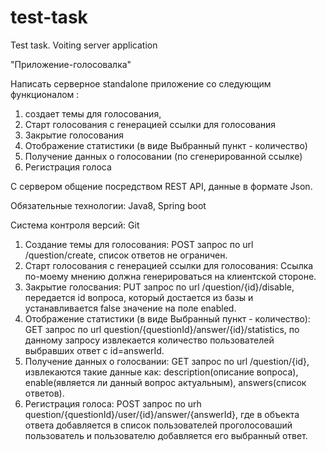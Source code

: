 # test-task
Test task. Voiting server application

"Приложение-голосовалка"

Написать серверное standalone приложение со следующим функционалом : 
1) создает темы для голосования,
2) Старт голосования с генерацией ссылки для голосования 
3) Закрытие голосования 
4) Отображение статистики (в виде Выбранный пункт - количество)
5) Получение данных о голосовании (по сгенерированной ссылке)
6) Регистрация голоса

С сервером общение посредством REST API, данные в формате Json.

Обязательные технологии: Java8, Spring boot

Система контроля версий: Git

1. Создание темы для голосования: POST запрос по url /question/create, список ответов не ограничен.
2.  Старт голосования с генерацией ссылки для голосования: Ссылка по-моему мнению должна генерироваться на клиентской стороне.
3. Закрытие голосвания: PUT запрос по url /question/{id}/disable, передается id вопроса, который достается из базы и устанавливается false значение на поле enabled.
4. Отображение статистики (в виде Выбранный пункт - количество): GET запрос по url question/{questionId}/answer/{id}/statistics, по данному запросу извлекается количество пользователей выбравших ответ с id=answerId.
5. Получение данных о голосвании: GET запрос по url /question/{id}, извлекаются такие данные как: description(описание вопроса), enable(является ли данный вопрос актуальным), answers(список ответов).
6. Регистрация голоса: POST запрос по urh question/{questionId}/user/{id}/answer/{answerId}, где в объекта ответа добавляется в список пользователей проголосоваший пользователь и пользователю добавляется его выбранный ответ.
